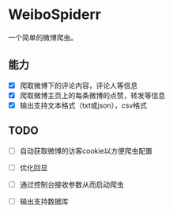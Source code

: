 # WeiboSpiderr

一个简单的微博爬虫。

## 能力
- [x] 爬取微博下的评论内容，评论人等信息
- [x] 爬取微博主页上的每条微博的点赞，转发等信息
- [x] 输出支持文本格式（txt或json），csv格式

## TODO
- [ ] 自动获取微博的访客cookie以方便爬虫配置
- [ ] 优化回显
- [ ] 通过控制台接收参数从而启动爬虫
- [ ] 输出支持数据库


